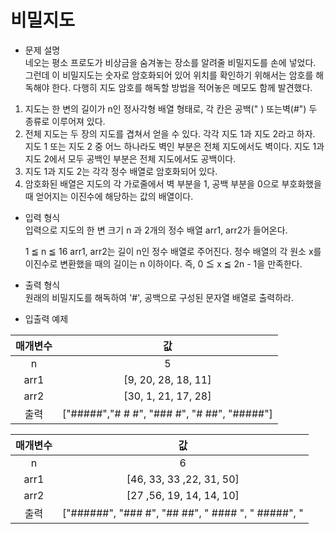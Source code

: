 # 비밀지도
* 문제 설명  
네오는 평소 프로도가 비상금을 숨겨놓는 장소를 알려줄 비밀지도를 손에 넣었다. 
그런데 이 비밀지도는 숫자로 암호화되어 있어 위치를 확인하기 위해서는 암호를 해독해야 한다. 
다행히 지도 암호를 해독할 방법을 적어놓은 메모도 함께 발견했다.

1. 지도는 한 변의 길이가 n인 정사각형 배열 형태로, 
각 칸은 공백(" ) 또는벽(#") 두 종류로 이루어져 있다.
2. 전체 지도는 두 장의 지도를 겹쳐서 얻을 수 있다. 각각 지도 1과 지도 2라고 하자. 
지도 1 또는 지도 2 중 어느 하나라도 벽인 부분은 전체 지도에서도 벽이다. 
지도 1과 지도 2에서 모두 공백인 부분은 전체 지도에서도 공백이다.
3. 지도 1과 지도 2는 각각 정수 배열로 암호화되어 있다.
4. 암호화된 배열은 지도의 각 가로줄에서 벽 부분을 1, 공백 부분을 0으로 부호화했을 때
 얻어지는 이진수에 해당하는 값의 배열이다.

* 입력 형식  
입력으로 지도의 한 변 크기 n 과 2개의 정수 배열 arr1, arr2가 들어온다.

    1 ≦ n ≦ 16
    arr1, arr2는 길이 n인 정수 배열로 주어진다.
    정수 배열의 각 원소 x를 이진수로 변환했을 때의 길이는 n 이하이다. 즉, 0 ≦ x ≦ 2n - 1을 만족한다.
* 출력 형식   
원래의 비밀지도를 해독하여 '#', 공백으로 구성된 문자열 배열로 출력하라.

* 입출력 예제
  
|매개변수	|값                                          |
|:-----:|:-----------------------------------------:|
|n	    |5                                          |
|arr1   |	[9, 20, 28, 18, 11]                     |
|arr2   |	[30, 1, 21, 17, 28]                     |
|출력	    |["#####","# # #", "### #", "# ##", "#####"]|

|매개변수  |  	값                                               |
|:------:|:------------------------------------------------:|
|n       |	6                                               |
|arr1    |	[46, 33, 33 ,22, 31, 50]                        |
|arr2    |	[27 ,56, 19, 14, 14, 10]                        |
|출력	     |["######", "### #", "## ##", " #### ", " #####", "|